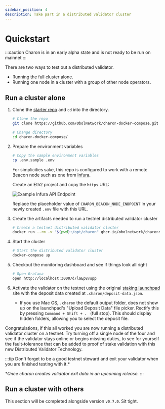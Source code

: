 ```yaml
---
sidebar_position: 4
description: Take part in a distributed validator cluster
---
```


# Quickstart

:::caution
Charon is in an early alpha state and is not ready to be run on mainnet
:::

There are two ways to test out a distributed validator.

- Running the full cluster alone.
- Running one node in a cluster with a group of other node operators.

## Run a cluster alone

1. Clone the [starter repo](https://github.com/ObolNetwork/charon-docker-compose) and `cd` into the directory.

    ```sh
    # Clone the repo
    git clone https://github.com/ObolNetwork/charon-docker-compose.git
    
    # Change directory
    cd charon-docker-compose/
    ```

1. Prepare the environment variables

    ```sh
    # Copy the sample environment variables
    cp .env.sample .env
    ```

    For simplicities sake, this repo is configured to work with a remote Beacon node such as one from [Infura](https://infura.io/). 
    
    Create an Eth2 project and copy the `https` URL:

    ![Example Infura API Endpoint](/img/example-infura-details.png)

    Replace the placeholder value of `CHARON_BEACON_NODE_ENDPOINT` in your newly created `.env` file with this URL.

1. Create the artifacts needed to run a testnet distributed validator cluster

    ```sh
    # Create a testnet distributed validator cluster
    docker run --rm -v "$(pwd):/opt/charon" ghcr.io/obolnetwork/charon:latest create cluster --cluster-dir=".charon/cluster" --withdrawal-address="0x000000000000000000000000000000000000dead"
    ``` 
1. Start the cluster
    ```sh
    # Start the distributed validator cluster
    docker-compose up
    ```
1. Checkout the monitoring dashboard and see if things look all right
    ```sh
    # Open Grafana
    open http://localhost:3000/d/laEp8vupp
    ```

1. Activate the validator on the testnet using the original [staking launchpad](https://prater.launchpad.ethereum.org/en/overview) site with the deposit data created at `.charon/deposit-data.json`. 
    - If you use Mac OS, `.charon` the default output folder, does not show up on the launchpad's "Upload Deposit Data" file picker. Rectify this by pressing `Command + Shift + . ` (full stop). This should display hidden folders, allowing you to select the deposit file. 


Congratulations, if this all worked you are now running a distributed validator cluster on a testnet. Try turning off a single node of the four and see if the validator stays online or begins missing duties, to see for yourself the fault-tolerance that can be added to proof of stake validation with this new Distributed Validator Technology. 

:::tip 
Don't forget to be a good testnet steward and exit your validator when you are finished testing with it.* 

**Once charon creates validator exit data in an upcoming release.*
:::

## Run a cluster with others

This section will be completed alongside version `v0.7.0`. Sit tight.
<!--

Subsections for run as a group:

- Prepare dkg config
- Run DKG
- Prepare node
- Activate deposit data
-->